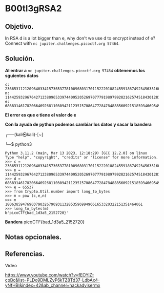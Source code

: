 # B00tl3gRSA2

## Objetivo.

In RSA d is a lot bigger than e, why don't we use d to encrypt instead of e? Connect with `nc jupiter.challenges.picoctf.org 57464`.

## Solución.

**Al entrar a** `nc jupiter.challenges.picoctf.org 57464` **obtenemos los sguientes datos**

```
c: 23665311212096403341573653778100968031701152220108245591867492345635160098955986639954801769838915395933199843665514312505605467613343057305504826008339748736401999897637619247577871043105786188864961813719208638908722430719473019524895030653670641208034887607004376419924495409434177231957518995895426742136
n: 114425932967642712380965339744095205269707779198979928216257451843012818235166722920187790941073188473546894828076489691167653427454086420750647513036897972614621625928914968175474936228562827715873156565417164626605880897099537243274317387025828541280698749173380156612231090816035191545139518071024127037623
e: 68683146178206646926811030942112351570864772847848885609215185934669549166653776435209840548696722281648347479238795664604012245436758649609975614810648818217969304501814710512525747422282437700290257724848747340825768602616421364162300440582791006833767792078353878389879748834145306786542389796622929865665

```

**El error es que e tiene el valor de e**

**Con la ayuda de python podemos cambiar los datos y sacar la bandera**

┌──(kali㉿kali)-[~]

└─$ python3  
```
Python 3.11.2 (main, Mar 13 2023, 12:18:29) [GCC 12.2.0] on linux
Type "help", "copyright", "credits" or "license" for more information.
>>> c = 23665311212096403341573653778100968031701152220108245591867492345635160098955986639954801769838915395933199843665514312505605467613343057305504826008339748736401999897637619247577871043105786188864961813719208638908722430719473019524895030653670641208034887607004376419924495409434177231957518995895426742136
>>> n = 114425932967642712380965339744095205269707779198979928216257451843012818235166722920187790941073188473546894828076489691167653427454086420750647513036897972614621625928914968175474936228562827715873156565417164626605880897099537243274317387025828541280698749173380156612231090816035191545139518071024127037623
>>> d = 68683146178206646926811030942112351570864772847848885609215185934669549166653776435209840548696722281648347479238795664604012245436758649609975614810648818217969304501814710512525747422282437700290257724848747340825768602616421364162300440582791006833767792078353878389879748834145306786542389796622929865665
>>> e = 65537
>>> from Crypto.Util.number import long_to_bytes
>>> m = pow (c,e,n)
>>> m
180638594769037903267909311328535969949661653320322151351464061
>>> long_to_bytes(m)
b'picoCTF{bad_1d3a5_2152720}'

```

**Bandera** picoCTF{bad_1d3a5_2152720}
## Notas opcionales.

## Referencias.

Vídeo

https://www.youtube.com/watch?v=fEOYiZ-cpBc&list=PLDo9DMLZyP6kTZ8Td37-LdbAx4-yNfHBl&index=42&ab_channel=hackadvisermx